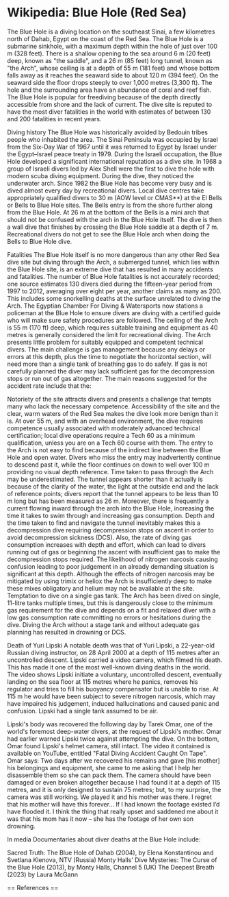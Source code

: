 
# Wikipedia: Blue Hole (Red Sea)
The Blue Hole is a diving location on the southeast Sinai, a few kilometres north of Dahab, Egypt on the coast of the Red Sea.
The Blue Hole is a submarine sinkhole, with a maximum depth within the hole of just over 100 m (328 feet). There is a shallow opening to the sea around 6 m (20 feet) deep, known as "the saddle", and a 26 m (85 feet) long tunnel, known as "the Arch", whose ceiling is at a depth of 55 m (181 feet) and whose bottom falls away as it reaches the seaward side to about 120 m (394 feet). On the seaward side the floor drops steeply to over 1,000 metres (3,300 ft). The hole and the surrounding area have an abundance of coral and reef fish. The Blue Hole is popular for freediving because of the depth directly accessible from shore and the lack of current.
The dive site is reputed to have the most diver fatalities in the world with estimates of between 130 and 200 fatalities in recent years.

Diving history
The Blue Hole was historically avoided by Bedouin tribes people who inhabited the area.
The Sinai Peninsula was occupied by Israel from the Six-Day War of 1967 until it was returned to Egypt by Israel under the Egypt–Israel peace treaty in 1979. During the Israeli occupation, the Blue Hole developed a significant international reputation as a dive site. In 1968 a group of Israeli divers led by Alex Shell were the first to dive the hole with modern scuba diving equipment. During the dive, they noticed the underwater arch.
Since 1982 the Blue Hole has become very busy and is dived almost every day by recreational divers. Local dive centres take appropriately qualified divers to 30 m (AOW level or CMAS**) at the El Bells or Bells to Blue Hole sites. The Bells entry is from the shore further along from the Blue Hole. At 26 m at the bottom of the Bells is a mini arch that should not be confused with the arch in the Blue Hole itself. The dive is then a wall dive that finishes by crossing the Blue Hole saddle at a depth of 7 m. Recreational divers do not get to see the Blue Hole arch when doing the Bells to Blue Hole dive.

Fatalities
The Blue Hole itself is no more dangerous than any other Red Sea dive site but diving through the Arch, a submerged tunnel, which lies within the Blue Hole site, is an extreme dive that has resulted in many accidents and fatalities.
The number of Blue Hole fatalities is not accurately recorded; one source estimates 130 divers died during the fifteen-year period from 1997 to 2012, averaging over eight per year, another claims as many as 200. This includes some snorkelling deaths at the surface unrelated to diving the Arch. The Egyptian Chamber For Diving & Watersports now stations a policeman at the Blue Hole to ensure divers are diving with a certified guide who will make sure safety procedures are followed.
The ceiling of the Arch is 55 m (170 ft) deep, which requires suitable training and equipment as 40 metres is generally considered the limit for recreational diving. The Arch presents little problem for suitably equipped and competent technical divers. The main challenge is gas management because any delays or errors at this depth, plus the time to negotiate the horizontal section, will need more than a single tank of breathing gas to do safely. If gas is not carefully planned the diver may lack sufficient gas for the decompression stops or run out of gas altogether.
The main reasons suggested for the accident rate include that the:

Notoriety of the site attracts divers and presents a challenge that tempts many who lack the necessary competence.
Accessibility of the site and the clear, warm waters of the Red Sea makes the dive look more benign than it is. At over 55 m, and with an overhead environment, the dive requires competence usually associated with moderately advanced technical certification; local dive operations require a Tech 60 as a minimum qualification, unless you are on a Tech 60 course with them.
The entry to the Arch is not easy to find because of the indirect line between the Blue Hole and open water. Divers who miss the entry may inadvertently continue to descend past it, while the floor continues on down to well over 100 m providing no visual depth reference.
Time taken to pass through the Arch may be underestimated. The tunnel appears shorter than it actually is because of the clarity of the water, the light at the outside end and the lack of reference points; divers report that the tunnel appears to be less than 10 m long but has been measured as 26 m.  Moreover, there is frequently a current flowing inward through the arch into the Blue Hole, increasing the time it takes to swim through and increasing gas consumption.
Depth and the time taken to find and navigate the tunnel inevitably makes this a decompression dive requiring decompression stops on ascent in order to avoid decompression sickness (DCS). Also, the rate of diving gas consumption increases with depth and effort, which can lead to divers running out of gas or beginning the ascent with insufficient gas to make the decompression stops required.
The likelihood of nitrogen narcosis causing confusion leading to poor judgement in an already demanding situation is significant at this depth. Although the effects of nitrogen narcosis may be mitigated by using trimix or heliox the Arch is insufficiently deep to make these mixes obligatory and helium may not be available at the site.
Temptation to dive on a single gas tank. The Arch has been dived on single, 11-litre tanks multiple times, but this is dangerously close to the minimum gas requirement for the dive and depends on a fit and relaxed diver with a low gas consumption rate committing no errors or hesitations during the dive. Diving the Arch without a stage tank and without adequate gas planning has resulted in drowning or DCS.

Death of Yuri Lipski
A notable death was that of Yuri Lipski, a 22-year-old Russian diving instructor, on 28 April 2000 at a depth of 115 metres after an uncontrolled descent. Lipski carried a video camera, which filmed his death. This has made it one of the most well-known diving deaths in the world. The video shows Lipski initiate a voluntary, uncontrolled descent, eventually landing on the sea floor at 115 metres where he panics, removes his regulator and tries to fill his buoyancy compensator but is unable to rise.  At 115 m he would have been subject to severe nitrogen narcosis, which may have impaired his judgement, induced hallucinations and caused panic and confusion. Lipski had a single tank assumed to be air.

Lipski's body was recovered the following day by Tarek Omar, one of the world's foremost deep-water divers, at the request of Lipski's mother. Omar had earlier warned Lipski twice against attempting the dive. On the bottom, Omar found Lipski's helmet camera, still intact. The video it contained is available on YouTube, entitled "Fatal Diving Accident Caught On Tape". Omar says: Two days after we recovered his remains and gave [his mother] his belongings and equipment, she came to me asking that I help her disassemble them so she can pack them. The camera should have been damaged or even broken altogether because I had found it at a depth of 115 metres, and it is only designed to sustain 75 metres; but, to my surprise, the camera was still working. We played it and his mother was there. I regret that his mother will have this forever... If I had known the footage existed I’d have flooded it. I think the thing that really upset and saddened me about it was that his mom has it now – she has the footage of her own son drowning.

In media
Documentaries about diver deaths at the Blue Hole include:

Sacred Truth: The Blue Hole of Dahab (2004), by Elena Konstantinou and Svetlana Klenova, NTV (Russia)
Monty Halls' Dive Mysteries: The Curse of the Blue Hole (2013), by Monty Halls, Channel 5 (UK)
The Deepest Breath (2023) by Laura McGann


== References ==